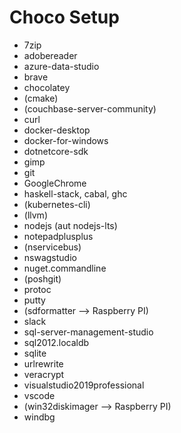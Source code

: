 # Choco Setup

* 7zip
* adobereader
* azure-data-studio
* brave
* chocolatey
* (cmake)
* (couchbase-server-community)
* curl
* docker-desktop
* docker-for-windows
* dotnetcore-sdk
* gimp
* git
* GoogleChrome
* haskell-stack, cabal, ghc
* (kubernetes-cli)
* (llvm)
* nodejs (aut nodejs-lts)
* notepadplusplus
* (nservicebus)
* nswagstudio
* nuget.commandline
* (poshgit)
* protoc
* putty
* (sdformatter --> Raspberry PI)
* slack
* sql-server-management-studio
* sql2012.localdb
* sqlite
* urlrewrite
* veracrypt
* visualstudio2019professional
* vscode
* (win32diskimager --> Raspberry PI)
* windbg
